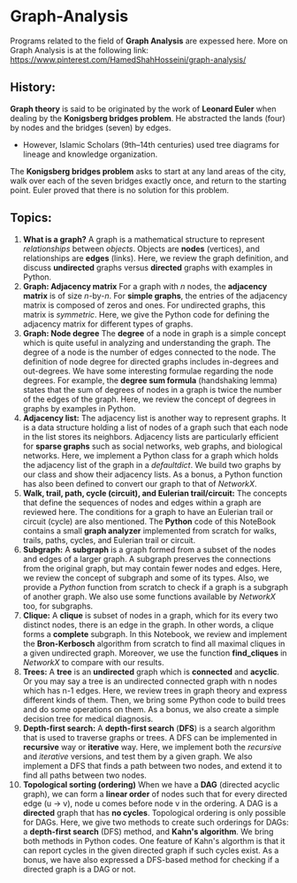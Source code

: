 # Graph-Analysis 
Programs related to the field of **Graph Analysis** are expessed here. More on Graph Analysis is at the following link:
https://www.pinterest.com/HamedShahHosseini/graph-analysis/
## History:
**Graph theory** is said to be originated by the work of **Leonard Euler** when dealing by the **Konigsberg bridges problem**. He abstracted the lands (four) by nodes and the bridges (seven) by edges. 
 - However, Islamic Scholars (9th–14th centuries) used tree diagrams for lineage and knowledge organization.

The **Konigsberg bridges problem** asks to start at any land areas of the city, walk over each of the seven bridges exactly once, and return to the starting point. Euler proved that there is no solution for this problem.  
## Topics:
1) **What is a graph?** A graph is a mathematical structure to represent *relationships* between *objects*. Objects are **nodes** (vertices), and relationships are **edges** (links). 
Here, we review the graph definition, and discuss **undirected** graphs versus **directed** graphs with examples in Python.
2) **Graph: Adjacency matrix** For a graph with *n* nodes, the **adjacency matrix** is of size *n*-by-*n*. For **simple graphs**, the entries of the adjacency matrix is composed of zeros and ones. For undirected graphs, this matrix is *symmetric*.
Here, we give the Python code for defining the adjacency matrix for different types of graphs.
3) **Graph: Node degree** The **degree** of a node in graph is a simple concept which is quite useful in analyzing and understanding the graph. The degree of a node is the number of edges connected to the node. The definition of node degree for directed graphs includes in-degrees and out-degrees. 
We have some interesting formulae regarding the node degrees. For example, the **degree sum formula** (handshaking lemma) states that the sum of degrees of nodes in a graph is twice the number of the edges of the graph. 
Here, we review the concept of degrees in graphs by examples in Python.
4) **Adjacency list:** The adjacency list is another way to represent graphs. It is a data structure holding a list of nodes of a graph such that each node in the list stores its neighbors. Adjacency lists are particularly efficient for **sparse graphs** such as social networks, web graphs, and biological networks.
Here, we implement a Python class for a graph which holds the adjacency list of the graph in a *defaultdict*. We build two graphs by our class and show their adjacency lists. As a bonus, a Python function has also been defined to convert our graph to that of *NetworkX*. 
5) **Walk, trail, path, cycle (circuit), and Eulerian trail/circuit:** The concepts that define the sequences of nodes and edges within a graph are reviewed here. The conditions for a graph to have an Eulerian trail or circuit (cycle) are also mentioned.
The **Python** code of this NoteBook contains a small **graph analyzer** implemented from scratch for walks, trails, paths, cycles, and Eulerian trail or circuit.
6) **Subgraph:** A **subgraph** is a graph formed from a subset of the nodes and edges of a larger graph. A subgraph preserves the connections from the original graph, but may contain fewer nodes and edges. 
Here, we review the concept of subgraph and some of its types. Also, we provide a *Python* function from scratch to check if a graph is a subgraph of another graph. We also use some functions available by *NetworkX* too, for subgraphs. 
7) **Clique:** A **clique** is subset of nodes in a graph, which for its every two distinct nodes, there is an edge in the graph. In other words, a clique forms a **complete** subgraph.
In this Notebook, we review and implement the **Bron-Kerbosch** algorithm from scratch to find all maximal cliques in a given undirected graph. Moreover, we use the function **find_cliques** in *NetworkX* to compare with our results.
8) **Trees:** A **tree** is an **undirected** graph which is **connected** and **acyclic**. Or you may say a tree is an undirected connected graph with n nodes which has n-1 edges. 
Here, we review trees in graph theory and express different kinds of them. Then, we bring some Python code to build trees and do some operations on them. As a bonus, we also create a simple decision tree for medical diagnosis.
9) **Depth-first search:** A **depth-first search** (**DFS**) is a search algorithm that is used to traverse graphs or trees. A DFS can be implemented in **recursive** way or **iterative** way. 
Here, we implement both the *recursive* and *iterative* versions, and test them by a given graph. We also implement a DFS that finds a path between two nodes, and extend it to find all paths between two nodes.
10) **Topological sorting (ordering)** When we have a **DAG** (directed acyclic graph), we can form a **linear order** of nodes such that for every directed edge (u → v), node u comes before node v in the ordering. A DAG is a **directed** graph that has **no cycles**. Topological ordering is only possible for DAGs.
Here, we give two methods to create such orderings for DAGs: a **depth-first search** (DFS) method, and **Kahn's algorithm**. We bring both methods in Python codes. One feature of Kahn's algorthm is that it can report cycles in the given directed graph if such cycles exist.
As a bonus, we have also expressed a DFS-based method for checking if a directed graph is a DAG or not.